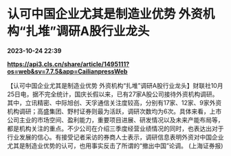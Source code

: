 # 认可中国企业尤其是制造业优势 外资机构“扎堆”调研A股行业龙头

**2023-10-24 22:39**

**https://api3.cls.cn/share/article/1495111?os=web&sv=7.7.5&app=CailianpressWeb**

【认可中国企业尤其是制造业优势 外资机构“扎堆”调研A股行业龙头】财联社10月25日电，据不完全统计，国庆长假以来，已有27家A股公司接待外资机构调研。其中，立讯精密、中际旭创、天孚通信关注度较高，分别有17家、12家、9家外资机构调研；高盛集团、野村证券则最为活跃，调研次数均为6次。具体来看，上市公司主业的市场空间、盈利能力，重要项目进展、研发情况以及未来产能布局等，都是机构关注的重点。不少公司在介绍三季度经营业绩情况的同时，也表达出对于行业发展的信心。有接受记者采访的券商人士表示，调研信息表明外资对中国企业尤其是制造业优势的认可，也用事实反击了所谓的“撤出中国”论调。 (上海证券报)